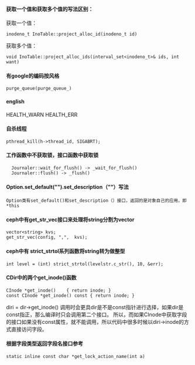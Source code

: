 #### 获取一个值和获取多个值的写法区别：

获取一个值：
```
inodeno_t InoTable::project_alloc_id(inodeno_t id) 
```
获取多个值：
```
void InoTable::project_alloc_ids(interval_set<inodeno_t>& ids, int want) 
```

#### 有google的编码按风格

```
purge_queue(purge_queue_)
```

#### english

HEALTH_WARN
HEALTH_ERR


#### 自杀线程
```
pthread_kill(h->thread_id, SIGABRT);
```

#### 工作函数中不获取锁，接口函数中获取锁

```
  Journaler::wait_for_flush() -> _wait_for_flush()
  Journaler::flush() -> _flush()
```

#### Option.set_default("").set_description（""）写法
 
    Option类有set_default()和set_description（）接口，返回的是对象自己的应用，即*this

#### ceph中有get_str_vec接口来处理将string分割为vector

    vector<string> kvs;
    get_str_vec(config, ",",  kvs);
    
 #### ceph中有 strict_strtol系列函数将string转为做整型
 
    int level = (int) strict_strtol(levelstr.c_str(), 10, &err);
    
 #### CDir中的两个get_inode()函数
 
    CInode *get_inode()    { return inode; }
    const CInode *get_inode() const { return inode; }
  
  diri = dir->get_inode() 调用时会更具dir是不是const指针进行选择，如果dir是const指正，那么编译时只会调用第二个接口。
  所以，而如果CInode中获取字段的接口如果没有const属性，就不能调用，所以代码中很多时候以diri->inode的方式直接访问字段。
  
  #### 根据字段类型返回字段名接口参考
  
    static inline const char *get_lock_action_name(int a)
    
